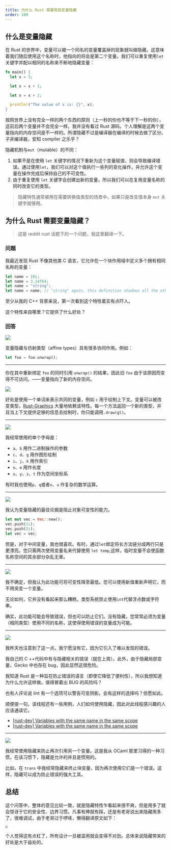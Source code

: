 ```yaml
---
title: 为什么 Rust 需要局部变量隐藏
order: 100
---
```


## 什么是变量隐藏

在 Rust 的世界中，变量可以被一个同名的变量覆盖掉的现象就叫做隐藏。这意味着我们随后使用这个名称时，他指向的将会是第二个变量。我们可以重复使用`let`关键字并配以相同的名称来不断地隐藏变量：

```rust
fn main() {
  let x = 5;

  let x = x + 1;

  let x = x + 2;

  println!("The value of x is: {}", x);
}
```

按照世界上没有完全一样的两个东西的原则（上一秒的你也不等于下一秒的你），这前后两个变量并不会完全一样。我并没有看过 Rust 源码，个人理解是这两个变量指向的内存空间是不一样的。所谓隐藏不过是编译器在编译的时候去做了区分。子非编译器，安知 compiler 之乐乎？

隐藏机制与`mut`（mutable）的不同：

1. 如果不是在使用 `let` 关键字的情况下重新为这个变量赋值，则会导致编译错误。通过使用`let`，我们可以对这个值执行一些列的变化操作，并允许这个变量在操作完成后保持自己的不可变性。
2. 由于重复使用 `let` 关键字会创建出新的变量，所以我们可以在复用变量名称的同时改变它的类型。

> 隐藏特性通常被用在需要转换值类型的场景中，如果只是改变值本身 `mut` 关键字就够用。

## 为什么 Rust 需要变量隐藏？

> 这是 reddit rust 话题下的一个问题，我这里翻译一下。

### 问题

我最近发现 Rust 不像其他类 C 语言，它允许在一个块作用域中定义多个拥有相同名称的变量：

```rust
let name = 10i;
let name = 3.14f64;
let name = "string";
let name = name; // "string" again, this definition shadows all the others
```

至少从我的 C++ 背景来说，第一次看到这个特性着实有点吓人。

这个特性来自哪里？它提供了什么好处？

### 回答

![](https://i.loli.net/2021/02/16/XIRvwL7TAQOFCsm.png)

变量隐藏与仿射类型（affine types）具有很多协同作用。例如：

```rust
let foo = foo.unwrap();
```

---

你在其中重新绑定 `foo` 的同时引用 `unwrap()` 的结果，因此旧 `foo` 由于该原因而变得不可访问。——变量指向了新的内存空间。

![](https://i.loli.net/2021/02/16/k4iouCfyZVIP6eD.png)

好处是使用一个单词来表示共同的变量，例如 `c` 用于绘制上下文。变量可以被改变类型，[Rust-Graphics](https://github.com/PistonDevelopers/graphics) 大量地依赖该特性。每一个方法返回一个新的类型，并且当上下文提供足够的信息去绘制时，你只能调用`.draw(gl)`。

---

![](https://i.loli.net/2021/02/16/1b3uSPcRlr5kNWm.png)

我经常使用的单个字母是：

- `a`、`b` 用作二进制操作的参数
- `c`、`d`、`g` 用作图形绘制
- `i`、`j`、`k` 用作索引
- `n`、`m` 用作长度
- `x`、`y`、`z`、`t` 作为空间坐标系

有时我也使用`p`、`q`或者`v`、`u` 作复杂的数学运算。

---

![](https://i.loli.net/2021/02/16/ShsVTrtyDHJojn9.png)

我认为变量隐藏的最佳论据是阻止对象可变性的能力。

```rust
let mut vec = Vec::new();
vec.push(1i);
vec.push(2i);
let vec = vec;
```

但是，对于中间变量，我也很喜欢。有时，通过`let`绑定将长方法链分成两行只是更漂亮。您只需两次使用变量名来代替使用 `let temp`,这样，临时变量不会使函数名称空间的其余部分杂乱无章。

---

![](https://i.loli.net/2021/02/16/Fw9x2aZfeSrHvOV.png)

我不确定，但我认为此功能可将可变性降至最低。您可以使用新值重新声明它，而不用突变一个变量。

无论如何，它并没有看起来那么糟糕。类型系统禁止使用`int`代替浮点数或字符串。

确实，此功能可能会导致错误，但也可以防止它们。没有隐藏，您常常必须为变量（相同类型）使用不同的名称，这使得使用错误的变量成为可能。

---

![](https://i.loli.net/2021/02/16/9h7LZOFA8UbG2Km.png)

我昨天也注意到了这一点。我宁愿没有它，因为它引入了难以发现的错误。

我自己的 C ++代码中有与隐藏相关的错误（就在上周）。此外，由于隐藏局部变量，Gecko 中也存在 bug，因此显然这很危险。

我知道 Rust 是一种旨在防止错误的语言（即使它降低了便利性），所以我想知道为什么允许这样做。值得冒着出 BUG 的风险吗？

也有人评论说 lint 有一个选项可以警告可变阴影。会有这样的选择吗？但愿如此。

顺便提一句。该线程还有一些用例，人们如何使用隐藏，因此对此线程感兴趣的人应该通读它。

- [[rust-dev] Variables with the same name in the same scope](https://mail.mozilla.org/pipermail/rust-dev/2013-May/004306.html)
- [[rust-dev] Variables with the same name in the same scope](https://mail.mozilla.org/pipermail/rust-dev/2013-May/004298.html)

---

![](https://i.loli.net/2021/02/16/ePYB3ygXQu1CAKM.png)

我经常使用隐藏来防止再次引用另一个变量。这是我从 OCaml 那里习得的一种习惯，在该习惯下，隐藏是允许的并且是惯用的。

比如，在 `trans` 中我经常隐藏来终止块变量，因为再次使用它们是一个错误。这样，隐藏可以成为防止错误的强大工具。

## 总结

这个问答中，整体的意见比较一致，就是隐藏特性乍看起来很不爽，但是用多了就会惊讶于它的安全性、边界习惯。凡事有捧就有踩，还是有老哥说出来隐藏用多了，很难调试，由于老哥过于啰嗦，懒得翻译原文如下：

<img src="https://i.loli.net/2021/02/16/tHQM17mdBYloxfn.png" style="zoom:50%;" />

个人觉得这有点杠了，所有设计一旦被滥用就会变得不对劲。总体来说隐藏带来的好处是大于益处的。
